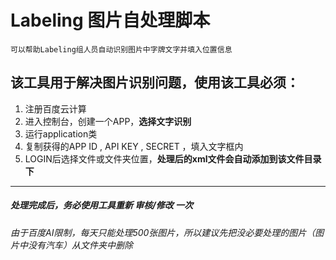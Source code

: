 # Labeling 图片自处理脚本
    可以帮助Labeling组人员自动识别图片中字牌文字并填入位置信息
## 该工具用于解决图片识别问题，使用该工具必须：
1. 注册百度云计算
2. 进入控制台，创建一个APP，**选择文字识别**
3. 运行application类
4. 复制获得的APP ID , API KEY , SECRET ，填入文字框内
5. LOGIN后选择文件或文件夹位置，**处理后的xml文件会自动添加到该文件目录下**
---
##### 处理完成后，务必使用工具重新 **审核/修改** 一次
*由于百度AI限制，每天只能处理500张图片，所以建议先把没必要处理的图片（图片中没有汽车）从文件夹中删除*